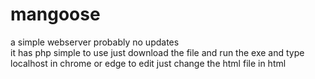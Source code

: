 # mangoose
a simple webserver probably no updates  
it has php simple to use 
just download the file and run the exe
and type localhost in chrome or edge 
to edit just change the html file in html
